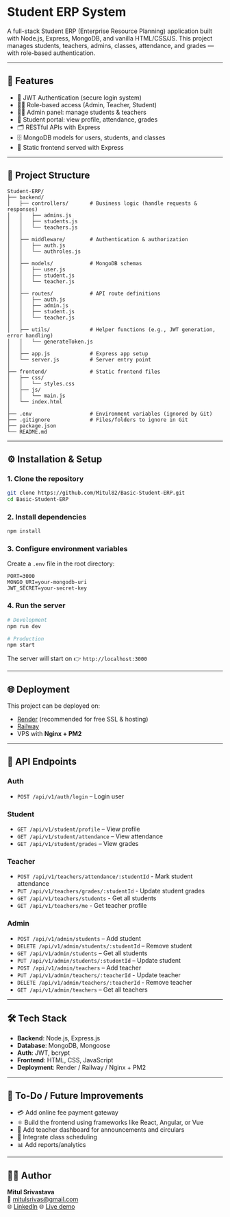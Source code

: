 # Student ERP System

A full-stack Student ERP (Enterprise Resource Planning) application built with Node.js, Express, MongoDB, and vanilla HTML/CSS/JS. This project manages students, teachers, admins, classes, attendance, and grades — with role-based authentication.

---

## 🚀 Features

- 🔐 JWT Authentication (secure login system)
- 👩‍🎓 Role-based access (Admin, Teacher, Student)
- 🧑‍🏫 Admin panel: manage students & teachers
- 📄 Student portal: view profile, attendance, grades
- 🗂️ RESTful APIs with Express
- 🗄️ MongoDB models for users, students, and classes
- 🎨 Static frontend served with Express

---

## 📂 Project Structure

```
Student-ERP/
├── backend/
│   ├── controllers/       # Business logic (handle requests & responses)
│   │   ├── admins.js
│   │   ├── students.js
│   │   └── teachers.js
│   │
│   ├── middleware/        # Authentication & authorization
│   │   ├── auth.js
│   │   └── authroles.js
│   │
│   ├── models/            # MongoDB schemas
│   │   ├── user.js
│   │   ├── student.js
│   │   └── teacher.js
│   │
│   ├── routes/            # API route definitions
│   │   ├── auth.js
│   │   ├── admin.js
│   │   ├── student.js
│   │   └── teacher.js
│   │
│   ├── utils/             # Helper functions (e.g., JWT generation, error handling)
│   │   └── generateToken.js
│   │
│   ├── app.js             # Express app setup
│   └── server.js          # Server entry point
│
├── frontend/              # Static frontend files
│   ├── css/
│   │   └── styles.css
│   ├── js/
│   │   └── main.js
│   └── index.html
│
├── .env                   # Environment variables (ignored by Git)
├── .gitignore             # Files/folders to ignore in Git
├── package.json
└── README.md
```

---

## ⚙️ Installation & Setup

### 1. Clone the repository
```bash
git clone https://github.com/Mitul82/Basic-Student-ERP.git
cd Basic-Student-ERP
```

### 2. Install dependencies
```bash
npm install
```

### 3. Configure environment variables
Create a `.env` file in the root directory:
```env
PORT=3000
MONGO_URI=your-mongodb-uri
JWT_SECRET=your-secret-key
```

### 4. Run the server
```bash
# Development
npm run dev

# Production
npm start
```

The server will start on 👉 `http://localhost:3000`

---

## 🌐 Deployment

This project can be deployed on:
- [Render](https://render.com) (recommended for free SSL & hosting)
- [Railway](https://railway.app)
- VPS with **Nginx + PM2**

---

## 🔑 API Endpoints

### Auth
- `POST /api/v1/auth/login` – Login user

### Student
- `GET /api/v1/student/profile` – View profile
- `GET /api/v1/student/attendance` – View attendance
- `GET /api/v1/student/grades` – View grades

### Teacher
- `POST /api/v1/teachers/attendance/:studentId` - Mark student attendance
- `PUT /api/v1/teachers/grades/:studentId` - Update student grades
- `GET /api/v1/teachers/students` - Get all students
- `GET /api/v1/teachers/me` - Get teacher profile

### Admin
- `POST /api/v1/admin/students` – Add student
- `DELETE /api/v1/admin/students/:studentId` – Remove student
- `GET /api/v1/admin/students` – Get all students
- `PUT /api/v1/admin/students/:studentId` – Update student
- `POST /api/v1/admin/teachers` – Add teacher
- `PUT /api/v1/admin/teachers/:teacherId` - Update teacher
- `DELETE /api/v1/admin/teachers/:teacherId` - Remove teacher
- `GET /api/v1/admin/teachers` – Get all teachers

---

## 🛠️ Tech Stack

- **Backend**: Node.js, Express.js
- **Database**: MongoDB, Mongoose
- **Auth**: JWT, bcrypt
- **Frontend**: HTML, CSS, JavaScript
- **Deployment**: Render / Railway / Nginx + PM2

---

## 📌 To-Do / Future Improvements

- 💳 Add online fee payment gateway
- ⚛️ Build the frontend using frameworks like React, Angular, or Vue
- 📢 Add teacher dashboard for announcements and circulars
- 📅 Integrate class scheduling
- 📊 Add reports/analytics

---

## 👨‍💻 Author

**Mitul Srivastava**  
📧 [mitulsrivas@gmail.com](mailto:mitulsrivas@gmail.com)  
🌐 [LinkedIn](https://www.linkedin.com/in/mitul82/)
🌐 [Live demo](https://basic-student-erp.onrender.com/)
